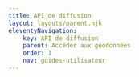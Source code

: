 ```yaml
---
title: API de diffusion
layout: layouts/parent.njk
eleventyNavigation:
    key: API de diffusion
    parent: Accéder aux géodonnées
    order: 1
    nav: guides-utilisateur
---
```

